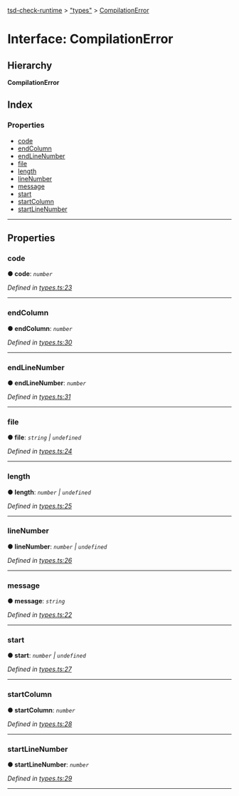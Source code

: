 [tsd-check-runtime](../README.md) > ["types"](../modules/_types_.md) > [CompilationError](../interfaces/_types_.compilationerror.md)

# Interface: CompilationError

## Hierarchy

**CompilationError**

## Index

### Properties

* [code](_types_.compilationerror.md#code)
* [endColumn](_types_.compilationerror.md#endcolumn)
* [endLineNumber](_types_.compilationerror.md#endlinenumber)
* [file](_types_.compilationerror.md#file)
* [length](_types_.compilationerror.md#length)
* [lineNumber](_types_.compilationerror.md#linenumber)
* [message](_types_.compilationerror.md#message)
* [start](_types_.compilationerror.md#start)
* [startColumn](_types_.compilationerror.md#startcolumn)
* [startLineNumber](_types_.compilationerror.md#startlinenumber)

---

## Properties

<a id="code"></a>

###  code

**● code**: *`number`*

*Defined in [types.ts:23](https://github.com/cancerberoSgx/tsd-check-runtime/blob/eeb2b49/src/types.ts#L23)*

___
<a id="endcolumn"></a>

###  endColumn

**● endColumn**: *`number`*

*Defined in [types.ts:30](https://github.com/cancerberoSgx/tsd-check-runtime/blob/eeb2b49/src/types.ts#L30)*

___
<a id="endlinenumber"></a>

###  endLineNumber

**● endLineNumber**: *`number`*

*Defined in [types.ts:31](https://github.com/cancerberoSgx/tsd-check-runtime/blob/eeb2b49/src/types.ts#L31)*

___
<a id="file"></a>

###  file

**● file**: *`string` \| `undefined`*

*Defined in [types.ts:24](https://github.com/cancerberoSgx/tsd-check-runtime/blob/eeb2b49/src/types.ts#L24)*

___
<a id="length"></a>

###  length

**● length**: *`number` \| `undefined`*

*Defined in [types.ts:25](https://github.com/cancerberoSgx/tsd-check-runtime/blob/eeb2b49/src/types.ts#L25)*

___
<a id="linenumber"></a>

###  lineNumber

**● lineNumber**: *`number` \| `undefined`*

*Defined in [types.ts:26](https://github.com/cancerberoSgx/tsd-check-runtime/blob/eeb2b49/src/types.ts#L26)*

___
<a id="message"></a>

###  message

**● message**: *`string`*

*Defined in [types.ts:22](https://github.com/cancerberoSgx/tsd-check-runtime/blob/eeb2b49/src/types.ts#L22)*

___
<a id="start"></a>

###  start

**● start**: *`number` \| `undefined`*

*Defined in [types.ts:27](https://github.com/cancerberoSgx/tsd-check-runtime/blob/eeb2b49/src/types.ts#L27)*

___
<a id="startcolumn"></a>

###  startColumn

**● startColumn**: *`number`*

*Defined in [types.ts:28](https://github.com/cancerberoSgx/tsd-check-runtime/blob/eeb2b49/src/types.ts#L28)*

___
<a id="startlinenumber"></a>

###  startLineNumber

**● startLineNumber**: *`number`*

*Defined in [types.ts:29](https://github.com/cancerberoSgx/tsd-check-runtime/blob/eeb2b49/src/types.ts#L29)*

___

